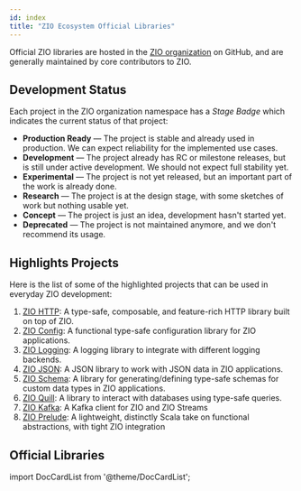```yaml
---
id: index
title: "ZIO Ecosystem Official Libraries"
---
```


Official ZIO libraries are hosted in the [ZIO organization](https://github.com/zio/) on GitHub, and are generally maintained by core contributors to ZIO.

## Development Status

Each project in the ZIO organization namespace has a _Stage Badge_ which indicates the current status of that project:

* **Production Ready** — The project is stable and already used in production. We can expect reliability for the implemented use cases.
* **Development** — The project already has RC or milestone releases, but is still under active development. We should not expect full stability yet.
* **Experimental** — The project is not yet released, but an important part of the work is already done.
* **Research** — The project is at the design stage, with some sketches of work but nothing usable yet.
* **Concept** — The project is just an idea, development hasn't started yet.
* **Deprecated** — The project is not maintained anymore, and we don't recommend its usage.

## Highlights Projects

Here is the list of some of the highlighted projects that can be used in everyday ZIO development:

1. [ZIO HTTP](https://zio.dev/zio-http): A type-safe, composable, and feature-rich HTTP library built on top of ZIO.
2. [ZIO Config](https://zio.dev/zio-config): A functional type-safe configuration library for ZIO applications.
3. [ZIO Logging](https://zio.dev/zio-logging): A logging library to integrate with different logging backends.
4. [ZIO JSON](https://zio.dev/zio-json): A JSON library to work with JSON data in ZIO applications.
5. [ZIO Schema](https://zio.dev/zio-schema): A library for generating/defining type-safe schemas for custom data types in ZIO applications.
6. [ZIO Quill](https://zio.dev/zio-quill): A library to interact with databases using type-safe queries.
7. [ZIO Kafka](https://zio.dev/zio-kafka): A Kafka client for ZIO and ZIO Streams
8. [ZIO Prelude](https://zio.dev/zio-prelude): A lightweight, distinctly Scala take on functional abstractions, with tight ZIO integration

## Official Libraries

import DocCardList from '@theme/DocCardList';

 <DocCardList />
